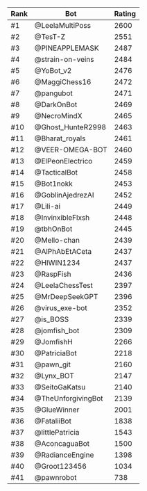 Rank|Bot|Rating
---|---|---
#1|@LeelaMultiPoss|2600
#2|@TesT-Z|2551
#3|@PINEAPPLEMASK|2487
#4|@strain-on-veins|2484
#5|@YoBot_v2|2476
#6|@MaggiChess16|2472
#7|@pangubot|2471
#8|@DarkOnBot|2469
#9|@NecroMindX|2465
#10|@Ghost_HunteR2998|2463
#11|@Bharat_royals|2461
#12|@VEER-OMEGA-BOT|2460
#13|@ElPeonElectrico|2459
#14|@TacticalBot|2458
#15|@Bot1nokk|2453
#16|@GoblinAjedrezAI|2452
#17|@Lili-ai|2449
#18|@InvinxibleFlxsh|2448
#19|@tbhOnBot|2445
#20|@Mello-chan|2439
#21|@AlPhAbEtACeta|2437
#22|@HIWIN1234|2437
#23|@RaspFish|2436
#24|@LeelaChessTest|2397
#25|@MrDeepSeekGPT|2396
#26|@virus_exe-bot|2352
#27|@is_BOSS|2339
#28|@jomfish_bot|2309
#29|@JomfishH|2266
#30|@PatriciaBot|2218
#31|@pawn_git|2160
#32|@Lynx_BOT|2147
#33|@SeitoGaKatsu|2140
#34|@TheUnforgivingBot|2139
#35|@GlueWinner|2001
#36|@FataliiBot|1838
#37|@littlePatricia|1543
#38|@AconcaguaBot|1500
#39|@RadianceEngine|1398
#40|@Groot123456|1034
#41|@pawnrobot|738
